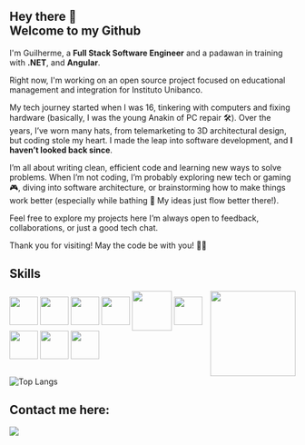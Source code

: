 ## Hey there 👋<br>Welcome to my Github

I'm Guilherme, a **Full Stack Software Engineer** and a padawan in training with **.NET**, and **Angular**.

Right now, I'm working on an open source project focused on educational management and integration for Instituto Unibanco.

My tech journey started when I was 16, tinkering with computers and fixing hardware (basically, I was the young Anakin of PC repair 🛠️).
Over the years, I’ve worn many hats, from telemarketing to 3D architectural design, but coding stole my heart. I made the leap into software development, and **I haven’t looked back since**.

I’m all about writing clean, efficient code and learning new ways to solve problems. When I’m not coding, I’m probably exploring new tech or gaming 🎮, diving into software architecture, or brainstorming how to make things work better (especially while bathing 🛁 My ideas just flow better there!).

Feel free to explore my projects here I’m always open to feedback, collaborations, or just a good tech chat.

Thank you for visiting!
May the code be with you! 🚀✨

 ## Skills
 <img align="right" height="150" src="https://media.tenor.com/YUzRkMOL-3EAAAAM/programming-computer-frog.gif"  />
 <div style="display: inline_block">
    <img src="https://cdn.jsdelivr.net/gh/devicons/devicon/icons/linux/linux-original.svg" width="50" img align="center" />
    <img src="https://cdn.jsdelivr.net/gh/devicons/devicon/icons/git/git-original.svg" width="50"img align="center" />
    <img src="https://cdn.jsdelivr.net/gh/devicons/devicon@latest/icons/csharp/csharp-plain.svg" width="50" img align="center" />
    <img src="https://cdn.jsdelivr.net/gh/devicons/devicon@latest/icons/dotnetcore/dotnetcore-original.svg" width="50" img align="center"/>
    <img src="https://cdn.jsdelivr.net/gh/devicons/devicon@latest/icons/angular/angular-original.svg" width="70" img align="center" />
    <img src="https://cdn.jsdelivr.net/gh/devicons/devicon@latest/icons/javascript/javascript-original.svg" width="50" img align="center" />
    <img src="https://cdn.jsdelivr.net/gh/devicons/devicon@latest/icons/typescript/typescript-original.svg" width="50" img align="center" />
    <img src="https://cdn.jsdelivr.net/gh/devicons/devicon@latest/icons/html5/html5-original.svg" width="50" img align="center"/>
    <img src="https://cdn.jsdelivr.net/gh/devicons/devicon@latest/icons/css3/css3-original.svg" width="50" img align="center" />
 </div>
<div align="left">
<BR>

![Top Langs](https://github-readme-stats.vercel.app/api/top-langs/?username=cguiama&theme=nord&layout=compact&bg_color=00000000)

</div>


 
## Contact me here:
<p>  
<a href="https://www.linkedin.com/in/cguiama/" target="_blank">
<img src="https://img.shields.io/badge/-LinkedIn-%230077B5?style=for-the-badge&logo=linkedin&logoColor=white">
</a>
</p>
